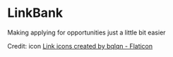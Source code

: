 # LinkBank
Making applying for opportunities just a little bit easier























Credit:
icon <a href="https://www.flaticon.com/free-icons/link" title="link icons">Link icons created by bqlqn - Flaticon</a>
